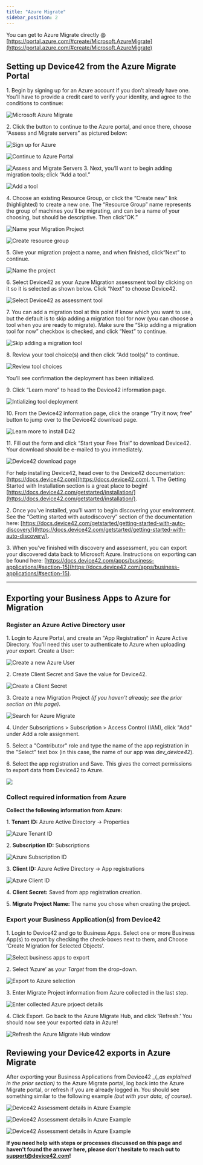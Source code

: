 ```yaml
---
title: "Azure Migrate"
sidebar_position: 2
---
```


You can get to Azure Migrate directly @ [https://portal.azure.com/#create/Microsoft.AzureMigrate](https://portal.azure.com/#create/Microsoft.AzureMigrate)

## Setting up Device42 from the Azure Migrate Portal

1\. Begin by signing up for an Azure account if you don’t already have one. You’ll have to provide a credit card to verify your identity, and agree to the conditions to continue: 

![Microsoft Azure Migrate](/assets/images/azure_migrate_start_free.png)

2\. Click the button to continue to the Azure portal, and once there, choose “Assess and Migrate servers” as pictured below: 

![Sign up for Azure](/assets/images/agree_step_2b.png) 

![Continue to Azure Portal](/assets/images/Continue_to_Azure_Portal-3.png) 

![Assess and Migrate Servers](/assets/images/Assess_and_migrate_servers-4.png) 3. Next, you’ll want to begin adding migration tools; click “Add a tool.” 

![Add a tool](/assets/images/add_tool-5.png)

4\. Choose an existing Resource Group, or click the “Create new” link (highlighted) to create a new one. The “Resource Group” name represents the group of machines you’ll be migrating, and can be a name of your choosing, but should be descriptive. Then click“OK.” 

![Name your Migration Project](/assets/images/add_a_tool-5.1.png) 

![Create resource group](/assets/images/add_a_tool-create-resource-group-5.2.png)

5\. Give your migration project a name, and when finished, click“Next” to continue. 

![Name the project](/assets/images/name_migration_project_5.3.png)

6\. Select Device42 as your Azure Migration assessment tool by clicking on it so it is selected as shown below. Click “Next” to choose Device42. 

![Select Device42 as assessment tool](/assets/images/add_tool_select_D42-6.png)

7\. You can add a migration tool at this point if know which you want to use, but the default is to skip adding a migration tool for now (you can choose a tool when you are ready to migrate). Make sure the “Skip adding a migration tool for now” checkbox is checked, and click “Next” to continue. 

![Skip adding a migration tool](/assets/images/add_tool_skip_migration-6.1.png)

8\. Review your tool choice(s) and then click “Add tool(s)” to continue. 

![Review tool choices](/assets/images/review_add_tool-6.2.png)

You’ll see confirmation the deployment has been initialized.

9\. Click “Learn more” to head to the Device42 information page. 

![Intializing tool deployment](/assets/images/initializing_deployment-7.png)

10\. From the Device42 information page, click the orange “Try it now, free” button to jump over to the Device42 download page. 

![Learn more to install D42](/assets/images/Install_d42_trial-8.png)

11\. Fill out the form and click “Start your Free Trial” to download Device42. Your download should be e-mailed to you immediately. 

![Device42 download page](/assets/images/Click_for_D42_Download_FINAL.png)

For help installing Device42, head over to the Device42 documentation: [https://docs.device42.com](https://docs.device42.com). 1. The Getting Started with Installation section is a great place to begin! [https://docs.device42.com/getstarted/installation/](https://docs.device42.com/getstarted/installation/).

2\. Once you’ve installed, you’ll want to begin discovering your environment. See the “Getting started with autodiscovery” section of the documentation here: [https://docs.device42.com/getstarted/getting-started-with-auto-discovery/](https://docs.device42.com/getstarted/getting-started-with-auto-discovery/).

3\. When you’ve finished with discovery and assessment, you can export your discovered data back to Microsoft Azure. Instructions on exporting can be found here: [https://docs.device42.com/apps/business-applications/#section-15](https://docs.device42.com/apps/business-applications/#section-15).

* * *

## Exporting your Business Apps to Azure for Migration

### Register an Azure Active Directory user

1\. Login to Azure Portal, and create an "App Registration" in Azure Active Directory. You'll need this user to authenticate to Azure when uploading your export. Create a User:

![Create a new Azure User](/assets/images/register_an_application.png)

2\. Create Client Secret and Save the value for Device42.

![Create a Client Secret](/assets/images/certificates_and_secrets.png)

3\. Create a new Migration Project _(if you haven't already; see the prior section on this page)_.

![Search for Azure Migrate](/assets/images/search_azure_migrate.png)

4\. Under Subscriptions > Subscription > Access Control (IAM), click "Add" under Add a role assignment.

5\. Select a "Contributor" role and type the name of the app registration in the "Select" text box (in this case, the name of our app was _dev\_device42_).

6\. Select the app registration and Save. This gives the correct permissions to export data from Device42 to Azure.

![](/assets/images/Azure-Migrate_Add-Role-Assignment_App-Name.png)

### Collect required information from Azure

**Collect the following information from Azure:**

1\. **Tenant ID:** Azure Active Directory -> Properties

![Azure Tenant ID](/assets/images/Tenant_ID.png)

2\. **Subscription ID:** Subscriptions

![Azure Subscription ID](/assets/images/subscription_ID.png)

3\. **Client ID:** Azure Active Directory -> App registrations

![Azure Client ID](/assets/images/Client_ID.png)

4\. **Client Secret:** Saved from app registration creation.

5\. **Migrate Project Name:** The name you chose when creating the project.

### Export your Business Application(s) from Device42

1\. Login to Device42 and go to Business Apps. Select one or more Business App(s) to export by checking the check-boxes next to them, and Choose ‘Create Migration for Selected Objects’.

![Select business apps to export](/assets/images/Business_app_selection.png)

2\. Select ‘Azure’ as your _Target_ from the drop-down.

![Export to Azure selection](/assets/images/Export_Business_Apps.png)

3\. Enter Migrate Project information from Azure collected in the last step.

![Enter collected Azure prjoect details](/assets/images/Enter_project_Details.png)

4\. Click Export. Go back to the Azure Migrate Hub, and click 'Refresh.' You should now see your exported data in Azure!

![Refresh the Azure Migrate Hub window](/assets/images/Azure_Hub_REFRESH.png)

## Reviewing your Device42 exports in Azure Migrate

After exporting your Business Applications from Device42 _(__as explained in the prior section)_ to the Azure Migrate portal, log back into the Azure Migrate portal, or refresh if you are already logged in. You should see something similar to the following example _(but with your data, of course)_.

![Device42 Assessment details in Azure Example](/assets/images/Assessment_details_1.png)

![Device42 Assessment details in Azure Example](/assets/images/Assessment_details_2.png)

![Device42 Assessment details in Azure Example](/assets/images/Assessment_details_3.png)

**If you need help with steps or processes discussed on this page and haven't found the answer here, please don’t hesitate to reach out to [support@device42.com](mailto:support@device42.com)!**
